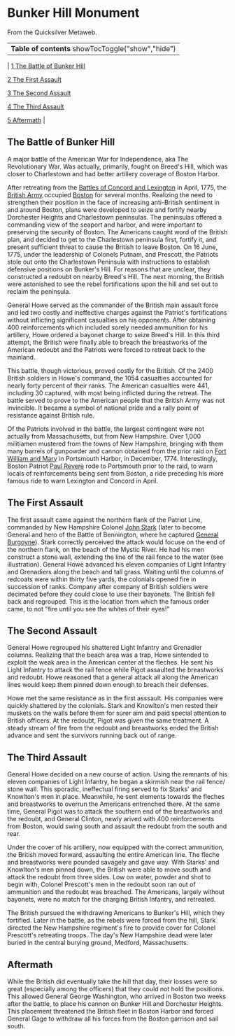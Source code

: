 
# Bunker Hill Monument

From the Quicksilver Metaweb.



|  |
| --- |
| **Table of contents** showTocToggle("show","hide") |
| 
[1 The Battle of Bunker Hill](/)


[2 The First Assault](/)


[3 The Second Assault](/)


[4 The Third Assault](/)


[5 Aftermath](/)
 |


## The Battle of Bunker Hill


A major battle of the American War for Independence, aka The Revolutionary War. Was actually, primarily, fought on Breed's Hill, which was closer to Charlestown and had better artillery coverage of Boston Harbor.

After retreating from the [Battles of Concord and Lexington](/battles-of-concord-and-lexington) in April, 1775, the [British Army](/british-army) occupied [Boston](/boston) for several months. Realizing the need to strengthen their position in the face of increasing anti-British sentiment in and around Boston, plans were developed to seize and fortify nearby Dorchester Heights and Charlestown peninsulas. The peninsulas offered a commanding view of the seaport and harbor, and were important to preserving the security of Boston. The Americans caught word of the British plan, and decided to get to the Charlestown peninsula first, fortify it, and present sufficient threat to cause the British to leave Boston. On 16 June, 1775, under the leadership of Colonels Putnam, and Prescott, the Patriots stole out onto the Charlestown Peninsula with instructions to establish defensive positions on Bunker's Hill. For reasons that are unclear, they constructed a redoubt on nearby Breed's Hill. The next morning, the British were astonished to see the rebel fortifications upon the hill and set out to reclaim the peninsula.

General Howe served as the commander of the British main assault force and led two costly and ineffective charges against the Patriot's fortifications without inflicting significant casualties on his opponents. After obtaining 400 reinforcements which included sorely needed ammunition for his artillery, Howe ordered a bayonet charge to seize Breed's Hill. In this third attempt, the British were finally able to breach the breastworks of the American redoubt and the Patriots were forced to retreat back to the mainland.

This battle, though victorious, proved costly for the British. Of the 2400 British soldiers in Howe's command, the 1054 casualties accounted for nearly forty percent of their ranks. The American casualties were 441, including 30 captured, with most being inflicted during the retreat. The battle served to prove to the American people that the British Army was not invincible. It became a symbol of national pride and a rally point of resistance against British rule.

Of the Patriots involved in the battle, the largest contingent were not actually from Massachusetts, but from New Hampshire. Over 1,000 militiamen mustered from the towns of New Hampshire, bringing with them many barrels of gunpowder and cannon obtained from the prior raid on [Fort William and Mary](/fort-william-and-mary) in Portsmouth Harbor, in December, 1774. Interestingly, Boston Patriot [Paul Revere](/paul-revere) rode to Portsmouth prior to the raid, to warn locals of reinforcements being sent from Boston, a ride preceding his more famous ride to warn Lexington and Concord in April.

## The First Assault


The first assault came against the northern flank of the Patriot Line, commanded by New Hampshire Colonel [John Stark](/john-stark) (later to become General and hero of the Battle of Bennington, where he captured [General Burgoyne](/general-burgoyne)). Stark correctly perceived the attack would focuse on the end of the northern flank, on the beach of the Mystic River. He had his men construct a stone wall, extending the line of the rail fence to the water (see illustration). General Howe advanced his eleven companies of Light Infantry and Grenadiers along the beach and tall grass. Waiting until the columns of redcoats were within thirty five yards, the colonials opened fire in succession of ranks. Company after company of British soldiers were decimated before they could close to use their bayonets. The British fell back and regrouped. This is the location from which the famous order came, to not "fire until you see the whites of their eyes!"

## The Second Assault


General Howe regrouped his shattered Light Infantry and Grenadier columns. Realizing that the beach area was a trap, Howe sintended to exploit the weak area in the American center at the fleches. He sent his Light Infantry to attack the rail fence while Pigot assaulted the breastworks and redoubt. Howe reasoned that a general attack all along the American lines would keep them pinned down enough to breach their defenses.

Howe met the same resistance as in the first asssault. His companies were quickly shattered by the colonials. Stark and Knowlton's men rested their muskets on the walls before them for surer aim and paid special attention to British officers. At the redoubt, Pigot was given the same treatment. A steady stream of fire from the redoubt and breastworks ended the British advance and sent the survivors running back out of range.

## The Third Assault


General Howe decided on a new course of action. Using the remnants of his eleven companies of Light Infantry, he began a skirmish near the rail fence/ stone wall. This sporadic, ineffectual firing served to fix Starks' and Knowlton's men in place. Meanwhile, he sent elements towards the fleches and breastworks to overrun the Americans entrenched there. At the same time, General Pigot was to attack the southern end of the breastworks and the redoubt, and General Clinton, newly arived with 400 reinforcements from Boston, would swing south and assault the redoubt from the south and rear.

Under the cover of his artillery, now equipped with the correct ammunition, the British moved forward, assaulting the entire American line. The fleche and breastworks were pounded savagely and gave way. With Starks' and Knowlton's men pinned down, the British were able to move south and attack the redoubt from three sides. Low on water, powder and shot to begin with, Colonel Prescott's men in the redoubt soon ran out of ammunition and the redoubt was breached. The Americans, largely without bayonets, were no match for the charging British Infantry, and retreated.

The British pursued the withdrawing Americans to Bunker's Hill, which they fortified. Later in the battle, as the rebels were forced from the hill, Stark directed the New Hampshire regiment's fire to provide cover for Colonel Prescott's retreating troops. The day's New Hampshire dead were later buried in the central burying ground, Medford, Massachusetts.

## Aftermath


While the British did eventually take the hill that day, their losses were so great (especially among the officers) that they could not hold the positions. This allowed General George Washington, who arrived in Boston two weeks after the battle, to place his cannon on Bunker Hill and Dorchester Heights. This placement threatened the British fleet in Boston Harbor and forced General Gage to withdraw all his forces from the Boston garrison and sail south.
